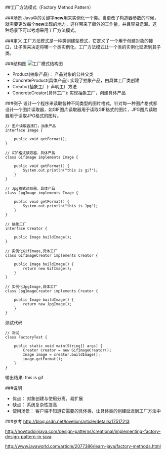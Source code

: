 ##工厂方法模式（Factory Method Pattern）

###场景
Java中的关键字**new**用来实例化一个类。当更改了构造器参数的时候，就需要更改每个**new**出现的地方，这样带来了额外的工作量，并且容易遗漏。这种场景下可以考虑采用工厂方法模式。

###定义
工厂方法模式是一种类创建型模式，它定义了一个用于创建对象的接口，让子类来决定将哪一个类实例化。工厂方法模式让一个类的实例化延迟到其子类。

###结构图
![工厂模式结构图](/images/factoryMethod.png)

* Product(抽象产品)： 产品对象的公共父类
* ConcreteProduct(具体产品): 实现了抽象产品，由具体工厂类创建
* Creator(抽象工厂): 声明工厂方法
* ConcreteCreator(具体工厂): 实现抽象工厂，创建具体产品

###例子
设计一个程序来读取各种不同类型的图片格式，针对每一种图片格式都设计一个图片读取器，如GIF图片读取器用于读取GIF格式的图片，JPG图片读取器用于读取JPG格式的图片。

	// 图片读取器接口，抽象产品
	interface Image {

    	public void getFormat();
	}

	// GIF格式读取器，具体产品
	class GifImage implements Image {
	
	    public void getFormat() {
	        System.out.println("this is gif");
	    }
	}

	// Jpg格式读取器，具体产品
	class JpgImage implements Image {
	    
	    public void getFormat() {
	        System.out.println("this is Jpg");
	    }
	}

	// 抽象工厂
	interface Creator {
	    
	    public Image buildImage();
	}
	
	// 实例化GifImage,具体工厂
	class GifImageCreator implements Creator {
	
	    public Image buildImage() {
	        return new GifImage();
	    }
	}

	// 实例化JpgImage,具体工厂
	class JpgImageCreator implements Creator {
	
	    public Image buildImage() {
	        return new JpgImage();
	    }
	}

测试代码

	// 测试
	class FactoryTest {
	    
	    public static void main(String[] args) {
	        Creator creator = new GifImageCreator();
	        Image image = creator.buildImage();
	        image.getFormat();
	    }
	}

输出结果: this is gif

###说明
* 优点： 对象创建与使用分离，易扩展
* 缺点： 系统复杂性提高
* 使用场景： 客户端不知道它需要的具体类，让具体类的创建延迟到工厂方法中

###参考
<http://blog.csdn.net/lovelion/article/details/17517213>

<http://howtodoinjava.com/design-patterns/creational/implementing-factory-design-pattern-in-java>

<http://www.javaworld.com/article/2077386/learn-java/factory-methods.html>

